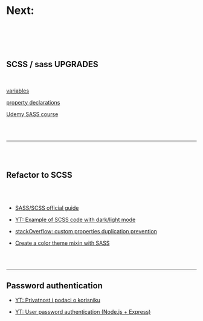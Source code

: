 # Next:

<br><br>

<br>

## SCSS / sass UPGRADES

<br>

[variables](https://sass-lang.com/documentation/variables)

[property declarations](https://sass-lang.com/documentation/style-rules/declarations)

[Udemy SASS course](https://www.udemy.com/course/advanced-css-and-sass/learn/lecture/8312900#overview)

<br><br>

---

<br><br>

## Refactor to SCSS

<br><br>

- [SASS/SCSS official guide](https://sass-lang.com/guide)

- [YT: Example of SCSS code with dark/light mode](https://www.youtube.com/watch?v=py3W80hMuzE&list=PLmGRn_VnTuAxIHKjfgoOEOIk72PeZdbaB&index=102)

- [stackOverflow: custom properties duplication prevention](https://stackoverflow.com/questions/65007216prevent-duplication-of-css-custom-properties-when-using-prefers-color-scheme)

- [Create a color theme mixin with SASS](https://www.youtube.com/watch?v=EKHd0Dcc4IY&list=WL&index=13&t=17s)

<br><br>

---

## Password authentication

- [YT: Privatnost i podaci o korisniku](https://www.youtube.com/watch?v=CqwdewDb9g8&list=PLmGRn_VnTuAxIHKjfgoOEOIk72PeZdbaB&index=100)

- [YT: User password authentication (Node.js + Express)](https://www.youtube.com/watch?v=Nlg0JrUt0qg&list=PLmGRn_VnTuAxIHKjfgoOEOIk72PeZdbaB&index=67)

<br><br>
